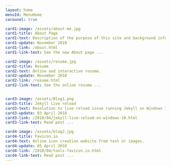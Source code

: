 ```yaml
---
layout: home
menuId: MenuHome
carousel: true

card1-image: /assets/about-me.jpg
card1-title: About Page
card1-text: Description of the purpose of this site and background info on the author.
card1-update: November 2018
card1-link: /about.html
card1-link-text: See the new About page ...

card2-image: /assets/resume.jpg
card2-title: Resume
card2-text: Online and interactive resume.
card2-update: November 2018
card2-link: /resume.html
card2-link-text: See the online resume ...


card3-image: /assets/Blog1.png
card3-title: Jekyll Live reload
card3-text: Resolution to live reload issue running Jekyll on Windows 10
card3-update: 03 April 2018
card3-link: /2018/04/jekyll-live-reload-on-windows-10.html
card3-link-text: Read post ...

card4-image: /assets/blog2.jpg
card4-title: Favicon.io
card4-text: Online icon creation website from text or images.
card4-update: 05 April 2018
card4-link: /2018/04/tools-favicon.io.html
card4-link-text: Read post ...
---
```

